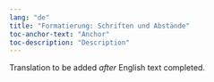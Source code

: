 ```yaml
---
lang: "de"
title: "Formatierung: Schriften und Abstände"
toc-anchor-text: "Anchor"
toc-description: "Description"
---
```

Translation to be added _after_ English text completed.
